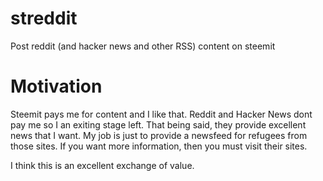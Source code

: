 # streddit
Post reddit (and hacker news and other RSS) content on steemit

# Motivation

Steemit pays me for content and I like that. Reddit and Hacker News dont pay me so I an exiting stage left. That being said, they provide excellent news that I want. My job is just to provide a newsfeed for refugees from those sites. If you want more information, then you must visit their sites.

I think this is an excellent exchange of value.

